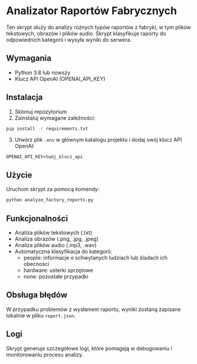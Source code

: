 # Analizator Raportów Fabrycznych

Ten skrypt służy do analizy różnych typów raportów z fabryki, w tym plików tekstowych, obrazów i plików audio. Skrypt klasyfikuje raporty do odpowiednich kategorii i wysyła wyniki do serwera.

## Wymagania

- Python 3.8 lub nowszy
- Klucz API OpenAI (OPENAI_API_KEY)

## Instalacja

1. Sklonuj repozytorium
2. Zainstaluj wymagane zależności:
```bash
pip install -r requirements.txt
```
3. Utwórz plik `.env` w głównym katalogu projektu i dodaj swój klucz API OpenAI:
```
OPENAI_API_KEY=twój_klucz_api
```

## Użycie

Uruchom skrypt za pomocą komendy:
```bash
python analyze_factory_reports.py
```

## Funkcjonalności

- Analiza plików tekstowych (.txt)
- Analiza obrazów (.png, .jpg, .jpeg)
- Analiza plików audio (.mp3, .wav)
- Automatyczna klasyfikacja do kategorii:
  - people: informacje o schwytanych ludziach lub śladach ich obecności
  - hardware: usterki sprzętowe
  - none: pozostałe przypadki

## Obsługa błędów

W przypadku problemów z wysłaniem raportu, wyniki zostaną zapisane lokalnie w pliku `report.json`.

## Logi

Skrypt generuje szczegółowe logi, które pomagają w debugowaniu i monitorowaniu procesu analizy. 